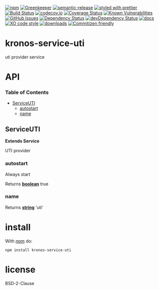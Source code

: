 [![npm](https://img.shields.io/npm/v/kronos-service-uti.svg)](https://www.npmjs.com/package/kronos-service-uti)
[![Greenkeeper](https://badges.greenkeeper.io/Kronos-Integration/kronos-service-uti.svg)](https://greenkeeper.io/)
[![semantic-release](https://img.shields.io/badge/%20%20%F0%9F%93%A6%F0%9F%9A%80-semantic--release-e10079.svg)](https://github.com/Kronos-Integration/kronos-service-uti)
[![styled with prettier](https://img.shields.io/badge/styled_with-prettier-ff69b4.svg)](https://github.com/prettier/prettier)
[![Build Status](https://secure.travis-ci.org/Kronos-Integration/kronos-service-uti.png)](http://travis-ci.org/Kronos-Integration/kronos-service-uti)
[![codecov.io](http://codecov.io/github/Kronos-Integration/kronos-service-uti/coverage.svg?branch=master)](http://codecov.io/github/Kronos-Integration/kronos-service-uti?branch=master)
[![Coverage Status](https://coveralls.io/repos/Kronos-Integration/kronos-service-uti/badge.svg)](https://coveralls.io/r/Kronos-Integration/kronos-service-uti)
[![Known Vulnerabilities](https://snyk.io/test/github/Kronos-Integration/kronos-service-uti/badge.svg)](https://snyk.io/test/github/Kronos-Integration/kronos-service-uti)
[![GitHub Issues](https://img.shields.io/github/issues/Kronos-Integration/kronos-service-uti.svg?style=flat-square)](https://github.com/Kronos-Integration/kronos-service-uti/issues)
[![Dependency Status](https://david-dm.org/Kronos-Integration/kronos-service-uti.svg)](https://david-dm.org/Kronos-Integration/kronos-service-uti)
[![devDependency Status](https://david-dm.org/Kronos-Integration/kronos-service-uti/dev-status.svg)](https://david-dm.org/Kronos-Integration/kronos-service-uti#info=devDependencies)
[![docs](http://inch-ci.org/github/Kronos-Integration/kronos-service-uti.svg?branch=master)](http://inch-ci.org/github/Kronos-Integration/kronos-service-uti)
[![XO code style](https://img.shields.io/badge/code_style-XO-5ed9c7.svg)](https://github.com/sindresorhus/xo)
[![downloads](http://img.shields.io/npm/dm/kronos-service-uti.svg?style=flat-square)](https://npmjs.org/package/kronos-service-uti)
[![Commitizen friendly](https://img.shields.io/badge/commitizen-friendly-brightgreen.svg)](http://commitizen.github.io/cz-cli/)

# kronos-service-uti

uti provider service

# API

<!-- Generated by documentation.js. Update this documentation by updating the source code. -->

### Table of Contents

-   [ServiceUTI](#serviceuti)
    -   [autostart](#autostart)
    -   [name](#name)

## ServiceUTI

**Extends Service**

UTI provider

### autostart

Always start

Returns **[boolean](https://developer.mozilla.org/docs/Web/JavaScript/Reference/Global_Objects/Boolean)** true

### name

Returns **[string](https://developer.mozilla.org/docs/Web/JavaScript/Reference/Global_Objects/String)** 'uti'

# install

With [npm](http://npmjs.org) do:

```shell
npm install kronos-service-uti
```

# license

BSD-2-Clause
